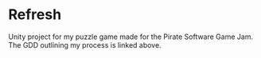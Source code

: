 # Refresh
Unity project for my puzzle game made for the Pirate Software Game Jam.
The GDD outlining my process is linked above.
